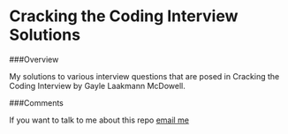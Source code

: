 Cracking the Coding Interview Solutions
===

###Overview

My solutions to various interview questions that are posed in Cracking the Coding Interview by Gayle Laakmann McDowell.

###Comments

If you want to talk to me about this repo [email me](mailto:alexandermichaelmiranda@gmail.com)
